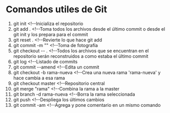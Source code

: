 # Comandos utiles de Git

1. git init                         <!--Inicializa el repositorio
2. git add .                        <!--Toma todos los archivos desde el último commit o desde el git init y los prepara para el commit
3. git reset .                      <!--Revierte lo que hace git add
4. git commit -m ""                 <!--Toma de fotografía
5. git checkout -- .                <!--Todos los archivos que se encuentran en el repositorio serán reconstruidos a como estaba el último commit
6. git log                          <!--Listado de commits
7. git commit --amend               <!--Edita un commit
8. git checkout -b rama-nueva       <!--Crea una nueva rama 'rama-nueva' y hace cambia a esa rama
9. git checkout master              <!--Repositorio central
10. git merge "rama"                <!--Combina la rama a la master
11. git branch -d rama-nueva        <!--Borra la rama seleccionada
12. git push                        <!--Despliega los últimos cambios
13. git commit -am                  <!--Agrega y pone comentario en un mismo comando